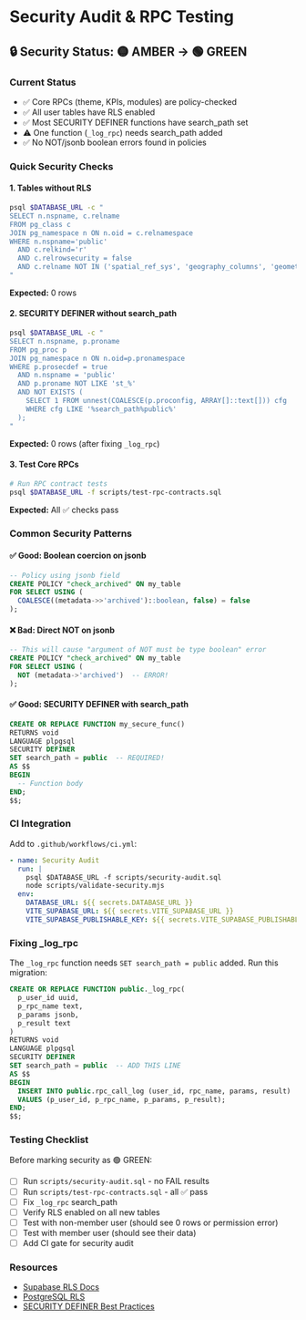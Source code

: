 # Security Audit & RPC Testing

## 🔒 Security Status: 🟡 AMBER → 🟢 GREEN

### Current Status
- ✅ Core RPCs (theme, KPIs, modules) are policy-checked
- ✅ All user tables have RLS enabled
- ✅ Most SECURITY DEFINER functions have search_path set
- ⚠️  One function (`_log_rpc`) needs search_path added
- ✅ No NOT/jsonb boolean errors found in policies

### Quick Security Checks

#### 1. Tables without RLS
```bash
psql $DATABASE_URL -c "
SELECT n.nspname, c.relname
FROM pg_class c
JOIN pg_namespace n ON n.oid = c.relnamespace
WHERE n.nspname='public' 
  AND c.relkind='r' 
  AND c.relrowsecurity = false
  AND c.relname NOT IN ('spatial_ref_sys', 'geography_columns', 'geometry_columns');
"
```
**Expected:** 0 rows

#### 2. SECURITY DEFINER without search_path
```bash
psql $DATABASE_URL -c "
SELECT n.nspname, p.proname
FROM pg_proc p
JOIN pg_namespace n ON n.oid=p.pronamespace
WHERE p.prosecdef = true
  AND n.nspname = 'public'
  AND p.proname NOT LIKE 'st_%'
  AND NOT EXISTS (
    SELECT 1 FROM unnest(COALESCE(p.proconfig, ARRAY[]::text[])) cfg
    WHERE cfg LIKE '%search_path%public%'
  );
"
```
**Expected:** 0 rows (after fixing `_log_rpc`)

#### 3. Test Core RPCs
```bash
# Run RPC contract tests
psql $DATABASE_URL -f scripts/test-rpc-contracts.sql
```
**Expected:** All ✅ checks pass

### Common Security Patterns

#### ✅ Good: Boolean coercion on jsonb
```sql
-- Policy using jsonb field
CREATE POLICY "check_archived" ON my_table
FOR SELECT USING (
  COALESCE((metadata->>'archived')::boolean, false) = false
);
```

#### ❌ Bad: Direct NOT on jsonb
```sql
-- This will cause "argument of NOT must be type boolean" error
CREATE POLICY "check_archived" ON my_table
FOR SELECT USING (
  NOT (metadata->'archived')  -- ERROR!
);
```

#### ✅ Good: SECURITY DEFINER with search_path
```sql
CREATE OR REPLACE FUNCTION my_secure_func()
RETURNS void
LANGUAGE plpgsql
SECURITY DEFINER
SET search_path = public  -- REQUIRED!
AS $$
BEGIN
  -- Function body
END;
$$;
```

### CI Integration

Add to `.github/workflows/ci.yml`:

```yaml
- name: Security Audit
  run: |
    psql $DATABASE_URL -f scripts/security-audit.sql
    node scripts/validate-security.mjs
  env:
    DATABASE_URL: ${{ secrets.DATABASE_URL }}
    VITE_SUPABASE_URL: ${{ secrets.VITE_SUPABASE_URL }}
    VITE_SUPABASE_PUBLISHABLE_KEY: ${{ secrets.VITE_SUPABASE_PUBLISHABLE_KEY }}
```

### Fixing _log_rpc

The `_log_rpc` function needs `SET search_path = public` added. Run this migration:

```sql
CREATE OR REPLACE FUNCTION public._log_rpc(
  p_user_id uuid,
  p_rpc_name text,
  p_params jsonb,
  p_result text
)
RETURNS void
LANGUAGE plpgsql
SECURITY DEFINER
SET search_path = public  -- ADD THIS LINE
AS $$
BEGIN
  INSERT INTO public.rpc_call_log (user_id, rpc_name, params, result)
  VALUES (p_user_id, p_rpc_name, p_params, p_result);
END;
$$;
```

### Testing Checklist

Before marking security as 🟢 GREEN:

- [ ] Run `scripts/security-audit.sql` - no FAIL results
- [ ] Run `scripts/test-rpc-contracts.sql` - all ✅ pass
- [ ] Fix `_log_rpc` search_path
- [ ] Verify RLS enabled on all new tables
- [ ] Test with non-member user (should see 0 rows or permission error)
- [ ] Test with member user (should see their data)
- [ ] Add CI gate for security audit

### Resources

- [Supabase RLS Docs](https://supabase.com/docs/guides/auth/row-level-security)
- [PostgreSQL RLS](https://www.postgresql.org/docs/current/ddl-rowsecurity.html)
- [SECURITY DEFINER Best Practices](https://www.postgresql.org/docs/current/sql-createfunction.html#SQL-CREATEFUNCTION-SECURITY)
